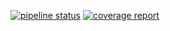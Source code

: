 [![pipeline status](https://stv.csie.ntut.edu.tw/108598007/GeoProject/badges/master/pipeline.svg)](https://stv.csie.ntut.edu.tw/108598007/GeoProject/commits/master)
[![coverage report](https://stv.csie.ntut.edu.tw/108598007/GeoProject/badges/master/coverage.svg)](https://stv.csie.ntut.edu.tw/108598007/GeoProject/commits/master)
